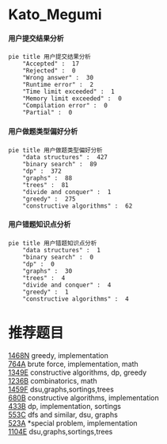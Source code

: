 # Kato_Megumi

<!-- tabs:start -->



#### **用户提交结果分析**

```mermaid
pie title 用户提交结果分析
    "Accepted" :  17
    "Rejected" :  0
    "Wrong answer" :  30
    "Runtime error" :  2
    "Time limit exceeded" :  1
    "Memory limit exceeded" :  0
    "Compilation error" :  0
    "Partial" :  0
```

#### **用户做题类型偏好分析**

```mermaid
pie title 用户做题类型偏好分析
    "data structures" :  427
    "binary search" :  89
    "dp" :  372
    "graphs" :  88
    "trees" :  81
    "divide and conquer" :  1
    "greedy" :  275
    "constructive algorithms" :  62
```
#### **用户错题知识点分析**

```mermaid
pie title 用户错题知识点分析
    "data structures" :  1
    "binary search" :  0
    "dp" :  0
    "graphs" :  30
    "trees" :  4
    "divide and conquer" :  4
    "greedy" :  1
    "constructive algorithms" :  4
```



<!-- tabs:end -->
# 推荐题目
[1468N](https://codeforces.com/contest/1468/problem/N)		greedy,
                        implementation		  
[764A](https://codeforces.com/contest/764/problem/A)		brute force,
                        implementation,
                        math		  
[1349E](https://codeforces.com/contest/1349/problem/E)		constructive algorithms,
                        dp,
                        greedy		  
[1236B](https://codeforces.com/contest/1236/problem/B)		combinatorics,
                        math		  
[1459F](https://codeforces.com/contest/1459/problem/F)		dsu,graphs,sortings,trees		  
[680B](https://codeforces.com/contest/680/problem/B)		constructive algorithms,
                        implementation		  
[433B](https://codeforces.com/contest/433/problem/B)		dp,
                        implementation,
                        sortings		  
[553C](https://codeforces.com/contest/553/problem/C)		dfs and similar,
                        dsu,
                        graphs		  
[523A](https://codeforces.com/contest/523/problem/A)		*special problem,
                        implementation		  
[1104E](https://codeforces.com/contest/1104/problem/E)		dsu,graphs,sortings,trees		  
